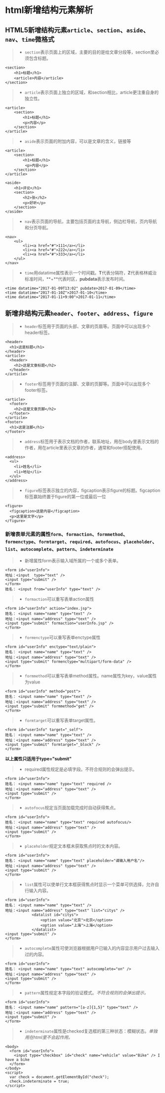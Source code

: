# html新增结构元素解析

## HTML5新增结构元素`article`、`section`、`aside`、`nav`、`time`微格式


> -   `section`表示页面上的区域，主要的目的是给文章分段等，section里必须包含标题。

```
<section>
    <h1>标题</h1>
    <article>内容</article>
</section>
```

> -   `article`表示页面上独立的区域，和section相比，article更注重自身的独立性。

```
<article>
    <section>
        <h1>标题</h1>
        <p>内容</p>
    </section>
</article>
```

> -   `aside`表示页面的附加内容，可以是文章的含义，链接等

```
<article>
    <section>
        <h1>标题</h1>
         <p>内容</p>
    </section>
</article> 

<aside>
    <h1>评论</h1>
    <section>
        <h2>张</h2>
        <p>好听</p>
    </section>
</aside>    
```

> -   `nav`表示页面的导航，主要包括页面的主导航，侧边栏导航，页内导航和分页导航。

```
<nav>
    <ul>
        <li><a href="#">111</a></li>
        <li><a href="#">222</a></li>
        <li><a href="#">333</a></li>
    </ul>
</nav>
```

> -   `time`用datatime属性表示一个时间戳。**T**代表分隔符，**Z**代表格林威治标准时间，**+**代表时区，**pubdata**表示发布时间。

```
<time datatime="2017-01-09T13:02" pubdate>2017-01-09</time>
<time datatime="2017-01-10Z">2017-01-10</time>
<time datatime="2017-01-11+9:00">2017-01-11</time>
```

## 新增非结构元素`header`、`footer`、`address`、`figure`

> -   `header`标签用于页面的头部、文章的页眉等。页面中可以出现多个header标签。

```
<header>
  <h1>这是标题</h1>
</header>
<article>
  <header>
    <h2>这是文章标题</h2>
  </header>
</article>
```

> -   `footer`标签用于页面的注脚、文章的页脚等。页面中可以出现多个footer标签。

```
<article>
  <footer>
    <h2>这是文章页脚</h2>
  </footer>
</article>
<footer>
  <h1>这是注脚</h1>
</footer>
```

> -   `address`标签用于表示文档的作者，联系地址，用在body里表示文档的作者，用在article里表示文章的作者，通常和footer搭配使用。

```
<address>
  <ul>
    <li>姓名</li>
    <li>地址</li>
  </ul>
</address>
```

> -   `figure`标签表示独立的内容，figcaption表示figure的标题。figcaption标签赢始终置于figure的第一位或最后一位

```
<figure>
  <figcaption>这是内容</figcaption>
  <p>这里是文字</p>
</figure>
```

### 新增表单元素的属性`form`、`formaction`、`formmethod`、`formenctype`、`formtarget`、`required`、`autofocus`、`placeholder`、`list`、`autocomplete`、`pattern`、`indeterminate`

> -   新增属性form表示输入域所属的一个或多个表单。

```
<form id="userInfo">
地址：<input  type="text" />
<input type="submit" />
</form>
姓名： <input from="userInfo" type="text" />
```

> -   `formaction`可以重写表单action属性

```
<form id="userInfo" action="index.jsp">
姓名： <input name="name" type="text" />
地址：<input name="address" type="text" />
<input type="submit" formaction="userInfo.jsp" />
</form>
```

> -   `formenctype`可以重写表单enctype属性

```
<form id="userInfo" enctype="text/plain">
姓名： <input name="name" type="text" />
地址：<input name="address" type="text" />
<input type="submit" formenctype="multipart/form-data" />
</form>
```

> -   `formmethod`可以重写表单method属性。name属性为key，value属性为value

```
<form id="userInfo" method="post">
姓名： <input name="name" type="text" />
地址：<input name="address" type="text" />
<input type="submit" formmethod="get" />
</form>
```

> -   `formtarget`可以重写表单target属性。

```
<form id="userInfo" target="_self">
姓名： <input name="name" type="text" />
地址：<input name="address" type="text" />
<input type="submit" formtarget="_block" />
</form>
```

**以上属性只适用于type="submit"**

> -   required属性规定是必填字段。不符合规则的会弹出提示。

```
<form id="userInfo">
姓名： <input name="name" type="text" required />
地址：<input name="address" type="text" />
<input type="submit" />
</form>
```

> -   `autofocus`规定当页面加载完成时自动获得焦点。

```
<form id="userInfo">
姓名： <input name="name" type="text" required autofocus/>
地址：<input name="address" type="text" />
<input type="submit" />
</form>
```

> -   `placeholder`规定文本框未获取焦点时的文本内容。

```
<form id="userInfo">
姓名： <input name="name" type="text" placeholder="请输入用户名"/>
地址：<input name="address" type="text" />
<input type="submit" />
</form>
```

> -   `list`属性可以使单行文本框获得焦点时显示一个菜单可供选择，允许自行输入内容。

```
<form id="userInfo">
姓名： <input name="name" type="text" />
地址：<input name="address" type="text" list="citys" />
            <datalist id="citys">
                <option value="北京">北京</option>
                <option value="上海">上海</option>
            </datalist>
<input type="submit" />
</form>
```

> -   `autocomplete`属性可使浏览器根据用户已输入的内容显示用户过去输入过的内容。

```
<form id="userInfo">
姓名： <input name="name" type="text" autocomplete="on" />
地址：<input name="address" type="text" />
<input type="submit" />
</form>
```

> -   `pattern`属性规定本字段的验证模式。_不符合规则的会弹出提示。_

```
<form id="userInfo">
姓名： <input name="name" pattern="[a-z]{1,5}" type="text" />
地址：<input name="address" type="text" />
<input type="submit" />
</form>
```

> -   `indeterminate`属性是checked复选框的第三种状态：模糊状态。_单独用在html里不会起作用。_

```
<body>
  <form id="userInfo">
    <input type="checkbox" id="check" name="vehicle" value="Bike" /> I have a bike
  </form>
</body>
<script>
  var check = document.getElementById("check");
  check.indeterminate = true;
</script>
```
